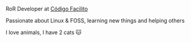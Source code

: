 RoR Developer at [Código Facilito](https://codigofacilito.com)

Passionate about Linux & FOSS, learning new things and helping others

I love animals, I have 2 cats 🐱

<!---
🐈
^ Here's the second cat
    🤫don't tell🤫
--->
